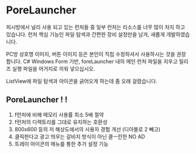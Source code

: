 # PoreLauncher
피시방에서 널리 사용 되고 있는 런처들 중 일부 런처는 리소스를 너무 많이 차지 하고 있습니다. 
런처 핵심 기능인 파일 탐색과 간편한 장비 설정만을 남겨, 새롭게 개발하였습니다.

PC방 상호명 이미지, 버튼 이미지 등은 본인이 직접 수정하셔서 사용하시는 것을 권장합니다.
C# Windows Form 기반, foreLauncher 내의 메인 런처 파일을 지우고 릴리즈 실행 파일을 어거지로 끼워 넣으십시오.

ListView에 파일 탐색과 아이콘을 긁어오게 하는데 좀 오래 걸렸습니다.


PoreLauncher ! !
----------------
1. f런처에 비해 메모리 사용률 최소 5배 절약
2. f런처의 디렉토리를 그대로 유지하는 호환성
3. 800x600 등의 저 해상도에서의 사용자 경험 개선 (디아블로 2 빼고)
4. 클릭한다고 광고 띄우는 갈비지 방식이 아닌 클ㅡ린한 NO AD
5. 트레이 아이콘의 메뉴를 통한 추가 설정 기능
